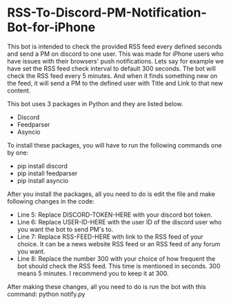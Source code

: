 # RSS-To-Discord-PM-Notification-Bot-for-iPhone
This bot is intended to check the provided RSS feed every defined seconds and send a PM on discord to one user. This was made for iPhone users who have issues with their browsers' push notifications. Lets say for example we have set the RSS feed check interval to default 300 seconds. The bot will check the RSS feed every 5 minutes. And when it finds something new on the feed, it will send a PM to the defined user with Title and Link to that new content.

This bot uses 3 packages in Python and they are listed below.
* Discord
* Feedparser
* Asyncio

To install these packages, you will have to run the following commands one by one:
* pip install discord
* pip install feedparser
* pip install asyncio

After you install the packages, all you need to do is edit the file and make following changes in the code:
* Line 5: Replace DISCORD-TOKEN-HERE with your discord bot token.
* Line 6: Replace USER-ID-HERE with the user ID of the discord user who you want the bot to send PM's to.
* Line 7: Replace RSS-FEED-HERE with link to the RSS feed of your choice. It can be a news website RSS feed or an RSS feed of any forum you want.
* Line 8: Replace the number 300 with your choice of how frequent the bot should check the RSS feed. This time is mentioned in seconds. 300 means 5 minutes. I recommend you to keep it at 300.

After making these changes, all you need to do is run the bot with this command: python notify.py
